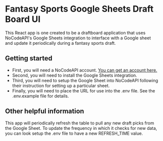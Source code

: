 # Fantasy Sports Google Sheets Draft Board UI

This React app is one created to be a draftboard application that uses NoCodeAPI's Google Sheets integration to interface with a Google sheet and update it periodically during a fantasy sports draft. 

## Getting started

- First, you will need a NoCodeAPI account. [You can get an account here.](https://app.nodecodeapi.com/signup)
- Second, you will need to install the Google Sheets integration.
- Third, you will need to setup the Google Sheet into NoCodeAPI following their instruction for setting up a particular sheet. 
- Finally, you will need to place the URL for use into the .env file. See the .env.example file for details. 

## Other helpful information

This app will periodically refresh the table to pull any new draft picks from the Google Sheet. To update the frequency in which it checks for new data, you can look setup the .env file to have a new REFRESH_TIME value. 
